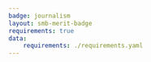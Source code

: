 ```yaml
---
badge: journalism
layout: smb-merit-badge
requirements: true
data:
    requirements: ./requirements.yaml
---
```

